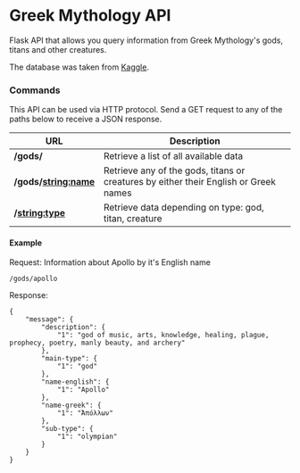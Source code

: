 # Greek Mythology API
Flask API that allows you query information from Greek Mythology's gods, titans and other creatures.

The database was taken from <a href="https://www.kaggle.com/katrinaalaimo/list-of-greek-gods-and-goddesses/version/1">Kaggle</a>.

### Commands
This API can be used via HTTP protocol. Send a GET request to any of the paths below to receive a JSON response.

| URL | Description |
| ------ | ------ |
| **/gods/** | Retrieve a list of all available data|
| **/gods/<string:name>** | Retrieve any of the gods, titans or creatures by either their English or Greek names|
| **/<string:type>** | Retrieve data depending on type: god, titan, creature|


#### Example

Request: Information about Apollo by it's English name

``/gods/apollo``

Response:
```
{
    "message": {
        "description": {
            "1": "god of music, arts, knowledge, healing, plague, prophecy, poetry, manly beauty, and archery"
        },
        "main-type": {
            "1": "god"
        },
        "name-english": {
            "1": "Apollo"
        },
        "name-greek": {
            "1": "Ἀπόλλων"
        },
        "sub-type": {
            "1": "olympian"
        }
    }
}
```
